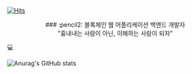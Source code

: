 
<!--
### Hi there 👋
**hgs-study/hgs-study** is a ✨ _special_ ✨ repository because its `README.md` (this file) appears on your GitHub profile.

Here are some ideas to get you started:

- 🔭 I’m currently working on ...
- 🌱 I’m currently learning ...
- 👯 I’m looking to collaborate on ...
- 🤔 I’m looking for help with ...
- 💬 Ask me about ...
- 📫 How to reach me: ...
- 😄 Pronouns: ...
- ⚡ Fun fact: ...
-->

[![Hits](https://hits.seeyoufarm.com/api/count/incr/badge.svg?url=https%3A%2F%2Fgithub.com%2Fhgs-study&count_bg=%2379C83D&title_bg=%23555555&icon=&icon_color=%23E7E7E7&title=hits&edge_flat=false)](https://hits.seeyoufarm.com)
<div align='center'>### :pencil2: 블록체인 웹 어플리케이션 백엔드 개발자</div>
<div align='center'>
  "흉내내는 사람이 아닌, 이해하는 사람이 되자"
</div>

:computer:


![Anurag's GitHub stats](https://github-readme-stats.vercel.app/api?username=hgs-study&show_icons=true&theme=radical)
